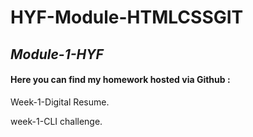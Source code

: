 # HYF-Module-HTMLCSSGIT

## *Module-1-HYF*

#### Here you can find my homework hosted via Github :

Week-1-Digital Resume.

week-1-CLI challenge.




